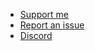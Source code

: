 <!-- _navbar.md -->

- [Support me](https://ko-fi.com/tabularelf)
- [Report an issue](https://github.com/tabularelf/Stickers/issues)
- [Discord](https://discord.gg/8krYCqr)